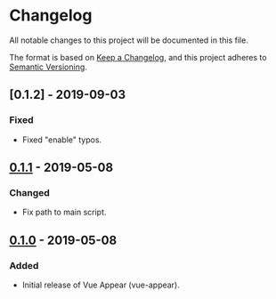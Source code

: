 # Changelog
All notable changes to this project will be documented in this file.

The format is based on [Keep a Changelog](https://keepachangelog.com/en/1.0.0/),
and this project adheres to [Semantic Versioning](https://semver.org/spec/v2.0.0.html).

<!-- ## [Unreleased] -->

## [0.1.2] - 2019-09-03
### Fixed
- Fixed "enable" typos.

## [0.1.1] - 2019-05-08
### Changed
- Fix path to main script.

## [0.1.0] - 2019-05-08
### Added
- Initial release of Vue Appear (vue-appear).

[Unreleased]: https://github.com/dinoperovic/vue-appear/compare/v0.1.1...HEAD
[0.1.1]: https://github.com/dinoperovic/vue-appear/compare/v0.1.0...v0.1.1
[0.1.0]: https://github.com/dinoperovic/vue-appear/releases/tag/v0.1.0
